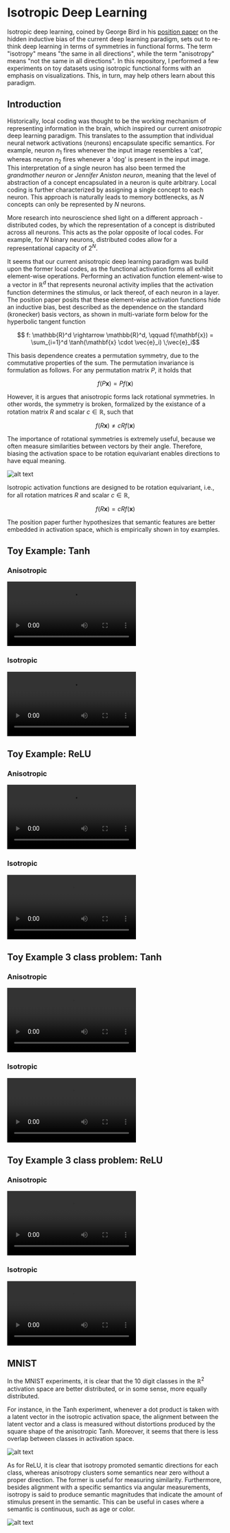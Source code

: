 # Isotropic Deep Learning

Isotropic deep learning, coined by George Bird in his [position paper](https://zenodo.org/records/16632905) on the hidden inductive bias of the current deep learning paradigm, sets out to re-think deep learning in terms of symmetries in functional forms. The term "isotropy" means "the same in all directions", while the term "anisotropy" means "not the same in all directions". In this repository, I performed a few experiments on toy datasets using isotropic functional forms with an emphasis on visualizations. This, in turn, may help others learn about this paradigm. 

## Introduction

Historically, local coding was thought to be the working mechanism of representing information in the brain, which inspired our current *anisotropic* deep learning paradigm. This translates to the assumption that individual neural network activations (neurons) encapsulate specific semantics. For example, neuron $n_1$ fires whenever the input image resembles a 'cat', whereas neuron $n_2$ fires whenever a 'dog' is present in the input image. This interpretation of a single neuron has also been termed the *grandmother neuron* or *Jennifer Aniston neuron*, meaning that the level of abstraction of a concept encapsulated in a neuron is quite arbitrary. Local coding is further characterized by assigning a single concept to each neuron. This approach is naturally leads to memory bottlenecks, as $N$ concepts can only be represented by $N$ neurons. 

More research into neuroscience shed light on a different approach - distributed codes, by which the representation of a concept is distributed across all neurons. This acts as the polar opposite of local codes. For example, for $N$ binary neurons, distributed codes allow for a representational capacity of $2^N$. 

It seems that our current anisotropic deep learning paradigm was build upon the former local codes, as the functional activation forms all exhibit element-wise operations. Performing an activation function element-wise to a vector in $\mathbb{R}^d$ that represents neuronal activity implies that the activation function determines the stimulus, or lack thereof, of each neuron in a layer. The position paper posits that these element-wise activation functions hide an inductive bias, best described as the dependence on the standard (kronecker) basis vectors, as shown in multi-variate form below for the hyperbolic tangent function
```math
    f: \mathbb{R}^d \rightarrow \mathbb{R}^d, \qquad f(\mathbf{x}) = \sum_{i=1}^d \tanh(\mathbf{x} \cdot \vec{e}_i) \;\vec{e}_i
```
This basis dependence creates a permutation symmetry, due to the commutative properties of the sum. The permutation invariance is formulation as follows. For any permutation matrix $P$, it holds that
```math
    f(P \mathbf{x}) = P f(\mathbf{x})
```
However, it is argues that anisotropic forms lack rotational symmetries. In other words, the symmetry is broken, formalized by the existance of a rotation matrix $R$ and scalar $c \in \mathbb{R}$, such that 
```math
    f(R \mathbf{x}) \neq c R f(\mathbf{x})
```
The importance of rotational symmetries is extremely useful, because we often measure similarities between vectors by their angle. Therefore, biasing the activation space to be rotation equivariant enables directions to have equal meaning. 

![alt text](datasets/tanh_visualization.png)

Isotropic activation functions are designed to be rotation equivariant, i.e., for all rotation matrices $R$ and scalar $c \in \mathbb{R}$, 
```math
    f(R \mathbf{x}) = c R f(\mathbf{x})
```
The position paper further hypothesizes that semantic features are better embedded in activation space, which is empirically shown in toy examples.

## Toy Example: Tanh

### Anisotropic

<video src="training_animations/tanh_training_animation.mp4" controls="controls" style="max-width: 730px;">
</video>

### Isotropic

<video src="training_animations/iso_tanh_training_animation.mp4" controls="controls" style="max-width: 730px;">
</video>

## Toy Example: ReLU

### Anisotropic 

<video src="training_animations/relu_training_animation.mp4" controls="controls" style="max-width: 730px;">
</video>

### Isotropic

<video src="training_animations/iso_relu_training_animation.mp4" controls="controls" style="max-width: 730px;">
</video>

## Toy Example 3 class problem: Tanh

### Anisotropic 

<video src="training_animations/multi_tanh_training_animation.mp4" controls="controls" style="max-width: 730px;">
</video>

### Isotropic

<video src="training_animations/multi_iso_tanh_training_animation.mp4" controls="controls" style="max-width: 730px;">
</video>

## Toy Example 3 class problem: ReLU

### Anisotropic 

<video src="training_animations/multi_relu_training_animation.mp4" controls="controls" style="max-width: 730px;">
</video>

### Isotropic

<video src="training_animations/multi_iso_relu_training_animation.mp4" controls="controls" style="max-width: 730px;">
</video>

## MNIST

In the MNIST experiments, it is clear that the 10 digit classes in the $\mathbb{R}^2$ activation space are better distributed, or in some sense, more equally distributed. 

For instance, in the Tanh experiment, whenever a dot product is taken with a latent vector in the isotropic activation space, the alignment between the latent vector and a class is measured without distortions produced by the square shape of the anisotropic Tanh. Moreover, it seems that there is less overlap between classes in activation space. 

![alt text](datasets/MNIST_tanh.png)

As for ReLU, it is clear that isotropy promoted semantic directions for each class, whereas anisotropy clusters some semantics near zero without a proper direction. The former is useful for measuring similarity. Furthermore, besides alignment with a specific semantics via angular measurements, isotropy is said to produce semantic magnitudes that indicate the amount of stimulus present in the semantic. This can be useful in cases where a semantic is continuous, such as age or color. 

![alt text](datasets/MNIST_relu.png)

